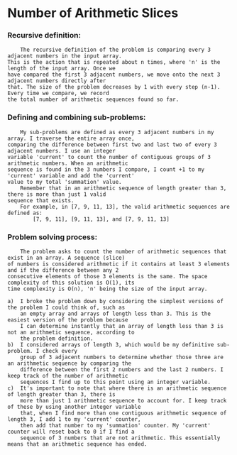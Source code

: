 # Number of Arithmetic Slices

### Recursive definition:
		The recursive definition of the problem is comparing every 3 adjacent numbers in the input array.
	This is the action that is repeated about n times, where 'n' is the length of the input array. Once we 
	have compared the first 3 adjacent numbers, we move onto the next 3 adjacent numbers directly after 
	that. The size of the problem decreases by 1 with every step (n-1). Every time we compare, we record 
	the total number of arithmetic sequences found so far.

### Defining and combining sub-problems:
		My sub-problems are defined as every 3 adjacent numbers in my array. I traverse the entire array once,
	comparing the difference between first two and last two of every 3 adjacent numbers. I use an integer
	variable 'current' to count the number of contiguous groups of 3 arithmetic numbers. When an arithmetic
	sequence is found in the 3 numbers I compare, I count +1 to my 'current' variable and add the 'current'
	value to my total 'summation' value. 
		Remember that in an arithmetic sequence of length greater than 3, there is more than just 1 valid
	sequence that exists. 
		For example, in [7, 9, 11, 13], the valid arithmetic sequences are defined as:
			[7, 9, 11], [9, 11, 13], and [7, 9, 11, 13]

### Problem solving process:
		The problem asks to count the number of arithmetic sequences that exist in an array. A sequence (slice) 
	of numbers is considered arithmetic if it contains at least 3 elements and if the difference between any 2 
	consecutive elements of those 3 elements is the same. The space complexity of this solution is O(1), its 
	time complexity	is O(n), 'n' being the size of the input array.
	
	a)  I broke the problem down by considering the simplest versions of the problem I could think of, such as 
	    an empty array and arrays of length less than 3. This is the easiest version of the problem because 
	    I can determine instantly that an array of length less than 3 is not an arithmetic sequence, according to 
	    the problem definition. 
	b)  I considered arrays of length 3, which would be my definitive sub-problem. I check every 
	    group of 3 adjacent numbers to determine whether those three are an arithmetic sequence by comparing the 
	    difference between the first 2 numbers and the last 2 numbers. I keep track of the number of arithmetic 
	    sequences I find up to this point using an integer variable. 
	c)  It's important to note that where there is an arithmetic sequence of length greater than 3, there is 
	    more than just 1 arithmetic sequence to account	for. I keep track of these by using another integer variable 
	    that, when I find more than one contiguous arithmetic sequence of length 3, I add 1 to my 'current' counter, 
	    then add that number to my 'summation' counter. My 'current' counter will reset back to 0 if I find a 
	    sequence of 3 numbers that are not arithmetic. This essentially means that an arithmetic sequence has ended.
